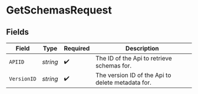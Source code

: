 # GetSchemasRequest


## Fields

| Field                                             | Type                                              | Required                                          | Description                                       |
| ------------------------------------------------- | ------------------------------------------------- | ------------------------------------------------- | ------------------------------------------------- |
| `APIID`                                           | *string*                                          | :heavy_check_mark:                                | The ID of the Api to retrieve schemas for.        |
| `VersionID`                                       | *string*                                          | :heavy_check_mark:                                | The version ID of the Api to delete metadata for. |